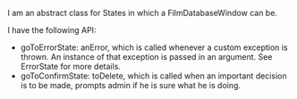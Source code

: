 I am an abstract class for States in which a FilmDatabaseWindow can be.

I have the following API: 
* goToErrorState: anError, which is called whenever a custom exception is thrown. An instance of that exception is passed in an argument. See ErrorState for more details.
* goToConfirmState: toDelete, which is called when an important decision is to be made, prompts admin if he is sure what he is doing.